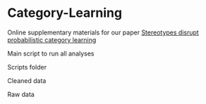 # Category-Learning
Online supplementary materials for our paper [Stereotypes disrupt probabilistic category learning](https://psyarxiv.com/qr95k/)


Main script to run all analyses

Scripts folder

Cleaned data

Raw data
